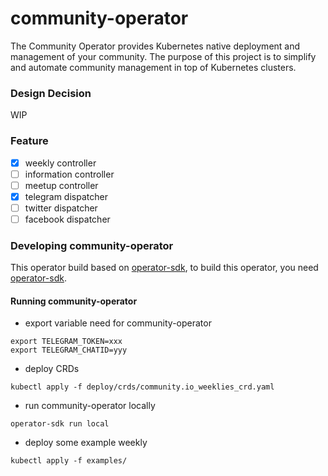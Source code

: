 # community-operator
The Community Operator provides Kubernetes native deployment and management of your community. The purpose of this project is to simplify and automate community management in top of Kubernetes clusters.

### Design Decision
WIP

### Feature
- [x] weekly controller
- [ ] information controller
- [ ] meetup controller
- [x] telegram dispatcher
- [ ] twitter dispatcher
- [ ] facebook dispatcher

### Developing community-operator
This operator build based on [operator-sdk](https://sdk.operatorframework.io/docs/install-operator-sdk/), to build this operator, you need [operator-sdk](https://sdk.operatorframework.io/docs/install-operator-sdk/).

#### Running community-operator
- export variable need for community-operator
```
export TELEGRAM_TOKEN=xxx
export TELEGRAM_CHATID=yyy
```
- deploy CRDs
```
kubectl apply -f deploy/crds/community.io_weeklies_crd.yaml
```
- run community-operator locally
```
operator-sdk run local
```
- deploy some example weekly
```
kubectl apply -f examples/
```

